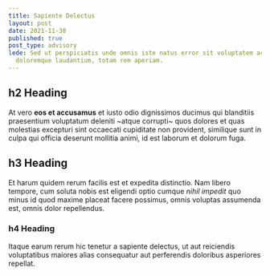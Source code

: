 ```yaml
---
title: Sapiente Delectus
layout: post
date: 2021-11-30
published: true
post_type: advisory
lede: Sed ut perspiciatis unde omnis iste natus error sit voluptatem accusantium
  doloremque laudantium, totam rem aperiam.
---
```


## h2 Heading

At vero **eos et accusamus** et iusto odio dignissimos ducimus qui blanditiis praesentium voluptatum deleniti ~atque corrupti~ quos dolores et quas molestias excepturi sint occaecati cupiditate non provident, similique sunt in culpa qui officia deserunt mollitia animi, id est laborum et dolorum fuga. 

## h3 Heading

Et harum quidem rerum facilis est et expedita distinctio. Nam libero tempore, cum soluta nobis est eligendi optio cumque *nihil impedit* quo minus id quod maxime placeat facere possimus, omnis voluptas assumenda est, omnis dolor repellendus. 

### h4 Heading

Itaque earum rerum hic tenetur a sapiente delectus, ut aut reiciendis voluptatibus maiores alias consequatur aut perferendis doloribus asperiores repellat.

